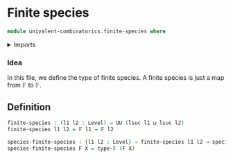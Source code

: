 # Finite species

```agda
module univalent-combinatorics.finite-species where
```

<details><summary>Imports</summary>

```agda
open import foundation.universe-levels

open import univalent-combinatorics.finite-types
open import univalent-combinatorics.species
```

</details>

### Idea

In this file, we define the type of finite species. A finite species is just a
map from 𝔽 to 𝔽.

## Definition

```agda
finite-species : (l1 l2 : Level) → UU (lsuc l1 ⊔ lsuc l2)
finite-species l1 l2 = 𝔽 l1 → 𝔽 l2

species-finite-species : {l1 l2 : Level} → finite-species l1 l2 → species l1 l2
species-finite-species F X = type-𝔽 (F X)
```
